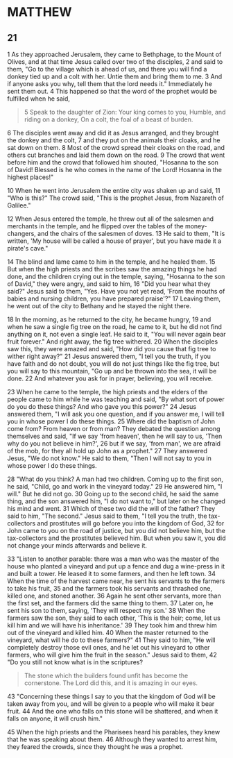 # MATTHEW

## 21

1 As they approached Jerusalem, they came to Bethphage, to the Mount of Olives, and at that time Jesus called over two of the disciples, 2 and said to them, "Go to the village which is ahead of us, and there you will find a donkey tied up and a colt with her. Untie them and bring them to me. 3 And if anyone asks you why, tell them that the lord needs it." Immediately he sent them out. 4 This happened so that the word of the prophet would be fulfilled when he said,

> 5 Speak to the daughter of Zion:
Your king comes to you,
Humble, and riding on a donkey,
On a colt, the foal of a beast of burden.

6 The disciples went away and did it as Jesus arranged, and they brought the donkey and the colt, 7 and they put on the animals their cloaks, and he sat down on them. 8 Most of the crowd spread their cloaks on the road, and others cut branches and laid them down on the road. 9 The crowd that went before him and the crowd that followed him shouted, "Hosanna to the son of David! Blessed is he who comes in the name of the Lord! Hosanna in the highest places!"

10 When he went into Jerusalem the entire city was shaken up and said, 11 "Who is this?" The crowd said, "This is the prophet Jesus, from Nazareth of Galilee."

12 When Jesus entered the temple, he threw out all of the salesmen and merchants in the temple, and he flipped over the tables of the money-changers, and the chairs of the salesmen of doves. 13 He said to them, "It is written, 'My house will be called a house of prayer', but you have made it a pirate's cave."

14 The blind and lame came to him in the temple, and he healed them. 15 But when the high priests and the scribes saw the amazing things he had done, and the children crying out in the temple, saying, "Hosanna to the son of David," they were angry, and said to him, 16 "Did you hear what they said?" Jesus said to them, "Yes. Have you not yet read, 'From the mouths of babies and nursing children, you have prepared praise'?" 17 Leaving them, he went out of the city to Bethany and he stayed the night there.

18 In the morning, as he returned to the city, he became hungry, 19 and when he saw a single fig tree on the road, he came to it, but he did not find anything on it, not even a single leaf. He said to it, "You will never again bear fruit forever." And right away, the fig tree withered. 20 When the disciples saw this, they were amazed and said, "How did you cause that fig tree to wither right away?" 21 Jesus answered them, "I tell you the truth, if you have faith and do not doubt, you will do not just things like the fig tree, but you will say to this mountain, "Go up and be thrown into the sea, it will be done. 22 And whatever you ask for in prayer, believing, you will receive.

23 When he came to the temple, the high priests and the elders of the people came to him while he was teaching and said, "By what sort of power do you do these things? And who gave you this power?" 24 Jesus answered them, "I will ask you one question, and if you answer me, I will tell you in whose power I do these things. 25 Where did the baptism of John come from? From heaven or from man? They debated the question among themselves and said, "If we say 'from heaven', then he will say to us, 'Then why do you not believe in him?', 26 but if we say, 'from man', we are afraid of the mob, for they all hold up John as a prophet." 27 They answered Jesus, "We do not know." He said to them, "Then I will not say to you in whose power I do these things.

28 "What do you think? A man had two children. Coming up to the first son, he said, "Child, go and work in the vineyard today." 29 He answered him, "I will." But he did not go. 30 Going up to the second child, he said the same thing, and the son answered him, "I do not want to," but later on he changed his mind and went. 31 Which of these two did the will of the father? They said to him, "The second." Jesus said to them, "I tell you the truth, the tax-collectors and prostitutes will go before you into the kingdom of God, 32 for John came to you on the road of justice, but you did not believe him, but the tax-collectors and the prostitutes believed him. But when you saw it, you did not change your minds afterwards and believe it. 

33 "Listen to another parable: there was a man who was the master of the house who planted a vineyard and put up a fence and dug a wine-press in it and built a tower. He leased it to some farmers, and then he left town. 34 When the time of the harvest came near, he sent his servants to the farmers to take his fruit, 35 and the farmers took his servants and thrashed one, killed one, and stoned another. 36 Again he sent other servants, more than the first set, and the farmers did the same thing to them. 37 Later on, he sent his son to them, saying, 'They will respect my son.' 38 When the farmers saw the son, they said to each other, 'This is the heir; come, let us kill him and we will have his inheritance.' 39 They took him and threw him out of the vineyard and killed him. 40 When the master returned to the vineyard, what will he do to these farmers?" 41 They said to him, "He will completely destroy those evil ones, and he let out his vineyard to other farmers, who will give him the fruit in the season." Jesus said to them, 42 "Do you still not know what is in the scriptures?

> The stone which the builders found unfit
> has become the cornerstone.
> The Lord did this,
> and it is amazing in our eyes.

43 "Concerning these things I say to you that the kingdom of God will be taken away from you, and will be given to a people who will make it bear fruit. 44 And the one who falls on this stone will be shattered, and when it falls on anyone, it will crush him."

45 When the high priests and the Pharisees heard his parables, they knew that he was speaking about them. 46 Although they wanted to arrest him, they feared the crowds, since they thought he was a prophet.